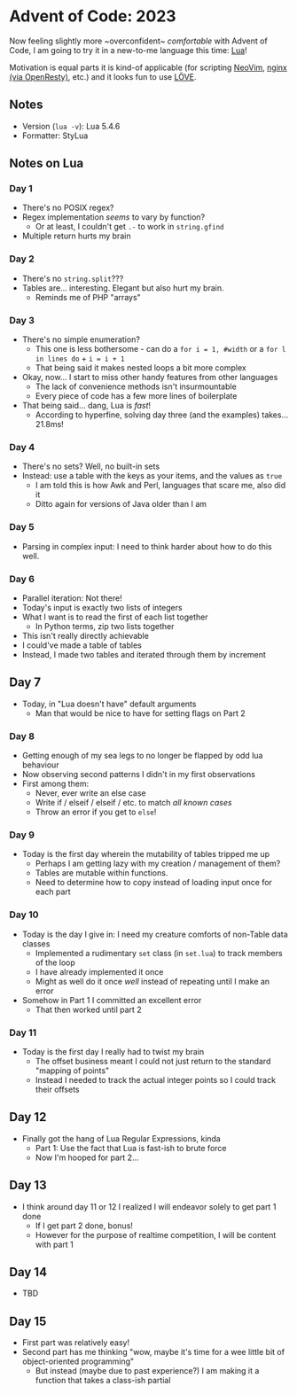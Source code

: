 # Advent of Code: 2023

Now feeling slightly more ~overconfident~ _comfortable_ with Advent of Code, I am going to try it in a new-to-me
language this time: [Lua]!

Motivation is equal parts it is kind-of applicable (for scripting [NeoVim], [nginx (via OpenResty)], etc.) and it looks
fun to use [LÖVE].

[Lua]: https://www.lua.org/

[NeoVim]: https://neovim.io/doc/user/lua.html

[nginx (via OpenResty)]: https://github.com/openresty/lua-nginx-module#readme

[LÖVE]: https://www.love2d.org/

## Notes

- Version (`lua -v`): Lua 5.4.6
- Formatter: StyLua

## Notes on Lua

### Day 1

- There's no POSIX regex?
- Regex implementation _seems_ to vary by function?
    - Or at least, I couldn't get `.-` to work in `string.gfind`
- Multiple return hurts my brain

### Day 2

- There's no `string.split`???
- Tables are... interesting. Elegant but also hurt my brain.
    - Reminds me of PHP "arrays"

### Day 3

- There's no simple enumeration?
    - This one is less bothersome - can do a `for i = 1, #width` or a `for l in lines do` + `i = i + 1`
    - That being said it makes nested loops a bit more complex
- Okay, now... I start to miss other handy features from other languages
    - The lack of convenience methods isn't insurmountable
    - Every piece of code has a few more lines of boilerplate
- That being said... dang, Lua is _fast_!
    - According to hyperfine, solving day three (and the examples) takes... 21.8ms!

### Day 4

- There's no sets? Well, no built-in sets
- Instead: use a table with the keys as your items, and the values as `true`
    - I am told this is how Awk and Perl, languages that scare me, also did it
    - Ditto again for versions of Java older than I am

### Day 5

- Parsing in complex input: I need to think harder about how to do this well.

### Day 6

- Parallel iteration: Not there!
- Today's input is exactly two lists of integers
- What I want is to read the first of each list together
    - In Python terms, zip two lists together
- This isn't really directly achievable
- I could've made a table of tables
- Instead, I made two tables and iterated through them by increment

## Day 7

- Today, in "Lua doesn't have" default arguments
    - Man that would be nice to have for setting flags on Part 2

### Day 8

- Getting enough of my sea legs to no longer be flapped by odd lua behaviour
- Now observing second patterns I didn't in my first observations
- First among them:
    - Never, ever write an else case
    - Write if / elseif / elseif / etc. to match _all known cases_
    - Throw an error if you get to `else`!

### Day 9

- Today is the first day wherein the mutability of tables tripped me up
    - Perhaps I am getting lazy with my creation / management of them?
    - Tables are mutable within functions.
    - Need to determine how to copy instead of loading input once for each part

### Day 10

- Today is the day I give in: I need my creature comforts of non-Table data classes
    - Implemented a rudimentary `set` class (in `set.lua`) to track members of the loop
    - I have already implemented it once
    - Might as well do it once _well_ instead of repeating until I make an error
- Somehow in Part 1 I committed an excellent error
    - That then worked until part 2

### Day 11

- Today is the first day I really had to twist my brain
    - The offset business meant I could not just return to the standard "mapping of points"
    - Instead I needed to track the actual integer points so I could track their offsets

## Day 12

- Finally got the hang of Lua Regular Expressions, kinda
    - Part 1: Use the fact that Lua is fast-ish to brute force
    - Now I'm hooped for part 2...

## Day 13

- I think around day 11 or 12 I realized I will endeavor solely to get part 1 done
    - If I get part 2 done, bonus!
    - However for the purpose of realtime competition, I will be content with part 1

## Day 14

- TBD

## Day 15

- First part was relatively easy!
- Second part has me thinking "wow, maybe it's time for a wee little bit of object-oriented programming"
    - But instead (maybe due to past experience?) I am making it a function that takes a class-ish partial
